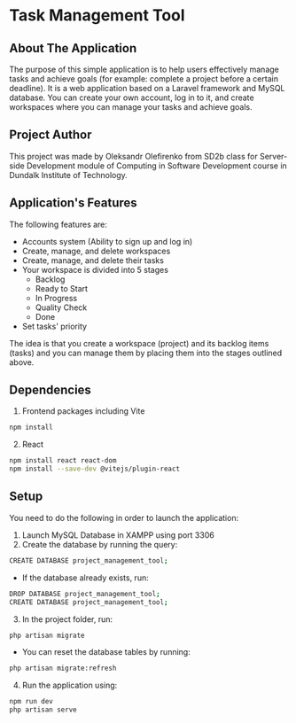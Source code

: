# Task Management Tool

## About The Application

The purpose of this simple application is to help users effectively manage tasks and achieve goals (for example: complete a project before a certain deadline). It is a web application based on a Laravel framework and MySQL database. You can create your own account, log in to it, and create workspaces where you can manage your tasks and achieve goals.

## Project Author

This project was made by Oleksandr Olefirenko from SD2b class for Server-side Development module of Computing in Software Development course in Dundalk Institute of Technology.

## Application's Features

The following features are:
- Accounts system (Ability to sign up and log in)
- Create, manage, and delete workspaces
- Create, manage, and delete their tasks
- Your workspace is divided into 5 stages
  - Backlog
  - Ready to Start
  - In Progress
  - Quality Check
  - Done
- Set tasks' priority

The idea is that you create a workspace (project) and its backlog items (tasks) and you can manage them by placing them into the stages outlined above.

## Dependencies

1. Frontend packages including Vite
```bash
npm install
```

2. React
```bash
npm install react react-dom
npm install --save-dev @vitejs/plugin-react
```

## Setup

You need to do the following in order to launch the application:  
1. Launch MySQL Database in XAMPP using port 3306
2. Create the database by running the query:
```bash
CREATE DATABASE project_management_tool;
```

- If the database already exists, run:
```bash
DROP DATABASE project_management_tool;
CREATE DATABASE project_management_tool;
```

3. In the project folder, run:
```bash
php artisan migrate
```

- You can reset the database tables by running:
```bash
php artisan migrate:refresh
```

4. Run the application using:
```bash
npm run dev
php artisan serve
```
